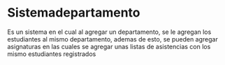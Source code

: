 # Sistemadepartamento
Es un sistema en el cual al agregar un departamento, se le agregan los estudiantes al mismo departamento, ademas de esto, se pueden agregar asignaturas en las cuales se agregar unas listas de asistencias con los mismo estudiantes registrados 
